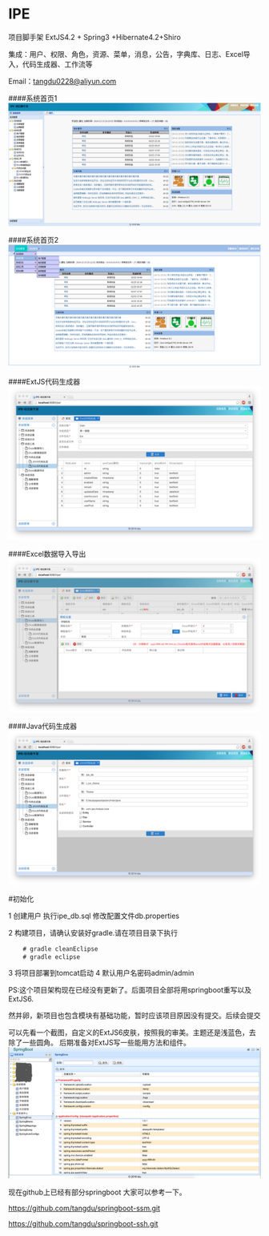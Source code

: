 IPE
===

项目脚手架 ExtJS4.2 + Spring3 +Hibernate4.2+Shiro

集成：用户、权限、角色，资源、菜单，消息，公告，字典库、日志、Excel导入，代码生成器、工作流等

Email：tangdu0228@aliyun.com

####系统首页1
![image](raw/master/index1.png)

####系统首页2
![image](raw/master/index2.png)

####ExtJS代码生成器
![image](raw/master/3.png)

####Excel数据导入导出
![image](raw/master/4.png)

####Java代码生成器
![image](raw/master/5.png)

#初始化

1 创建用户 执行ipe_db.sql 修改配置文件db.properties

2 构建项目，请确认安装好gradle.请在项目目录下执行 

		# gradle cleanEclipse
		# gradle eclipse

3 将项目部署到tomcat启动
4 默认用户名密码admin/admin

PS:这个项目架构现在已经没有更新了。后面项目全部将用springboot重写以及ExtJS6.

然并卵，新项目也包含模块有基础功能，暂时应该项目原因没有提交。后续会提交

可以先看一个截图，自定义的ExtJS6皮肤，按照我的审美。主题还是浅蓝色，去除了一些圆角。
后期准备对ExtJS写一些能用方法和组件。
![image](raw/master/6.png)

现在github上已经有部分springboot 大家可以参考一下。

https://github.com/tangdu/springboot-ssm.git

https://github.com/tangdu/springboot-ssh.git
